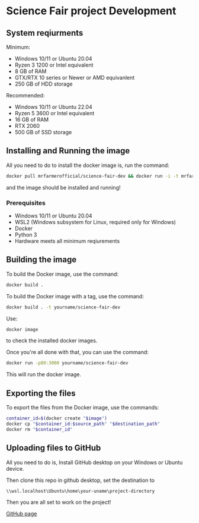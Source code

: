 <link rel="fluid-icon" href="https://github.com/fluidicon.png" title="GitHub">

# Science Fair project Development

## System reqiurments

Minimum:

- Windows 10/11 or Ubuntu 20.04
- Ryzen 3 1200 or Intel equivalent
- 8 GB of RAM
- GTX/RTX 10 series or Newer or AMD equivanlent
- 250 GB of HDD storage

Recommended:

- Windows 10/11 or Ubuntu 22.04
- Ryzen 5 3600 or Intel equivalent
- 16 GB of RAM
- RTX 2060
- 500 GB of SSD storage

## Installing and Running the image

All you need to do to install
the docker image is,
run the command:

```bash
docker pull mrfarmerofficial/science-fair-dev && docker run -i -t mrfarmerofficial/science-fair-dev:latest
```

and the image should be installed and running!

### Prerequisites

- Windows 10/11 or Ubuntu 20.04
- WSL2 (Windows subsystem for Linux, required only for Windows)
- Docker
- Python 3
- Hardware meets all minimum reqiurements

## Building the image

To build the Docker image,
use the command:

```bash
docker build .
```

To build the Docker image with a tag,
use the command:

```bash
docker build . -t yourname/science-fair-dev
```

Use:

```bash
docker image
```

to check the installed docker images.

Once you're all done with that,
you can use the command:

```bash
docker run -p80:3000 yourname/science-fair-dev
```

This will run the docker image.

## Exporting the files

To export the files from the Docker image,
use the commands:

```bash
container_id=$(docker create "$image")
docker cp "$container_id:$source_path" "$destination_path"
docker rm "$container_id"
```

## Uploading files to GitHub

All you need to do is,
Install GitHub desktop on your Windows or Ubuntu device.

Then clone this repo in github desktop,
set the destination to

```text
\\wsl.localhost\Ubuntu\home\your-uname\project-directory
```

Then you are all set to work on the project!

[GitHub page](https://github.com/mrfarmer09/science-fair-dev/tree/main)
